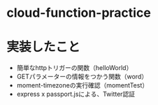 # cloud-function-practice

# 実装したこと
- 簡単なhttpトリガーの関数（helloWorld）
- GETパラメーターの情報をつかう関数（word）
- moment-timezoneの実行確認（momentTest）
- express x passport.jsによる、Twitter認証
